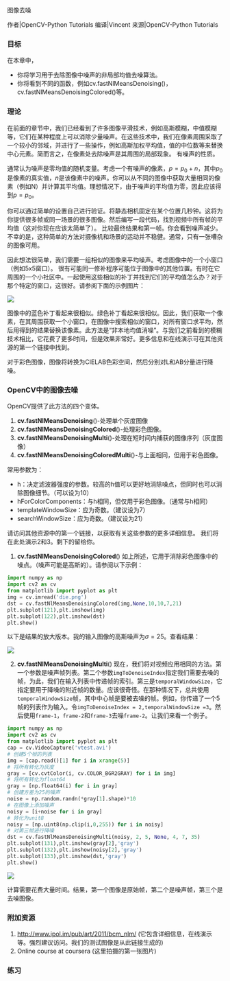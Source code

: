 图像去噪

作者|OpenCV-Python Tutorials 
编译|Vincent
来源|OpenCV-Python Tutorials 

### 目标
在本章中，
- 你将学习用于去除图像中噪声的非局部均值去噪算法。
- 你将看到不同的函数，例如cv.fastNlMeansDenoising()，cv.fastNlMeansDenoisingColored()等。

### 理论
在前面的章节中，我们已经看到了许多图像平滑技术，例如高斯模糊，中值模糊等，它们在某种程度上可以消除少量噪声。在这些技术中，我们在像素周围采取了一个较小的邻域，并进行了一些操作，例如高斯加权平均值，值的中位数等来替换中心元素。简而言之，在像素处去除噪声是其周围的局部现象。
有噪声的性质。

通常认为噪声是零均值的随机变量。考虑一个有噪声的像素，$p=p_0+n$，其中$p_0$是像素的真实值，$n$是该像素中的噪声。你可以从不同的图像中获取大量相同的像素（例如N）并计算其平均值。理想情况下，由于噪声的平均值为零，因此应该得到$p = p_0$。

你可以通过简单的设置自己进行验证。将静态相机固定在某个位置几秒钟。这将为你提供很多帧或同一场景的很多图像。然后编写一段代码，找到视频中所有帧的平均值（这对你现在应该太简单了）。
比较最终结果和第一帧。你会看到噪声减少。不幸的是，这种简单的方法对摄像机和场景的运动并不稳健。通常，只有一张嘈杂的图像可用。

因此想法很简单，我们需要一组相似的图像来平均噪声。考虑图像中的一个小窗口（例如5x5窗口）。
很有可能同一修补程序可能位于图像中的其他位置。有时在它周围的一个小社区中。一起使用这些相似的补丁并找到它们的平均值怎么办？对于那个特定的窗口，这很好。请参阅下面的示例图片：

![](http://qiniu.aihubs.net/nlm_patch.jpg)

图像中的蓝色补丁看起来很相似。绿色补丁看起来很相似。因此，我们获取一个像素，在其周围获取一个小窗口，在图像中搜索相似的窗口，对所有窗口求平均，然后用得到的结果替换该像素。此方法是“非本地均值消噪”。与我们之前看到的模糊技术相比，它花费了更多时间，但是效果非常好。更多信息和在线演示可在其他资源的第一个链接中找到。

对于彩色图像，图像将转换为CIELAB色彩空间，然后分别对L和AB分量进行降噪。

### OpenCV中的图像去噪
OpenCV提供了此方法的四个变体。

1. **cv.fastNlMeansDenoising**()-处理单个灰度图像
2. **cv.fastNlMeansDenoisingColored**()-处理彩色图像。
3. **cv.fastNlMeansDenoisingMulti**()-处理在短时间内捕获的图像序列（灰度图像）
4. **cv.fastNlMeansDenoisingColoredMulti**()-与上面相同，但用于彩色图像。

常用参数为：
- h：决定滤波器强度的参数。较高的h值可以更好地消除噪点，但同时也可以消除图像细节。（可以设为10）
- hForColorComponents：与h相同，但仅用于彩色图像。（通常与h相同）
- templateWindowSize：应为奇数。（建议设为7）
- searchWindowSize：应为奇数。（建议设为21）

请访问其他资源中的第一个链接，以获取有关这些参数的更多详细信息。
我们将在此处演示2和3。剩下的留给你。

1. **cv.fastNlMeansDenoisingColored**()
如上所述，它用于消除彩色图像中的噪点。（噪声可能是高斯的）。请参阅以下示例：

```python
import numpy as np
import cv2 as cv
from matplotlib import pyplot as plt
img = cv.imread('die.png')
dst = cv.fastNlMeansDenoisingColored(img,None,10,10,7,21)
plt.subplot(121),plt.imshow(img)
plt.subplot(122),plt.imshow(dst)
plt.show()
```

以下是结果的放大版本。我的输入图像的高斯噪声为$σ= 25$。查看结果：

![](http://qiniu.aihubs.net/nlm_result1.jpg)

2. **cv.fastNlMeansDenoisingMulti**()
现在，我们将对视频应用相同的方法。第一个参数是噪声帧列表。第二个参数`imgToDenoiseIndex`指定我们需要去噪的帧，为此，我们在输入列表中传递帧的索引。第三是`temporalWindowSize`，它指定要用于降噪的附近帧的数量。应该很奇怪。在那种情况下，总共使用`temporalWindowSize`帧，其中中心帧是要被去噪的帧。例如，你传递了一个5帧的列表作为输入。令`imgToDenoiseIndex = 2,temporalWindowSize =3`。然后使用`frame-1`，`frame-2`和`frame-3`去噪`frame-2`。让我们来看一个例子。
```python
import numpy as np
import cv2 as cv
from matplotlib import pyplot as plt
cap = cv.VideoCapture('vtest.avi')
# 创建5个帧的列表
img = [cap.read()[1] for i in xrange(5)]
# 将所有转化为灰度
gray = [cv.cvtColor(i, cv.COLOR_BGR2GRAY) for i in img]
# 将所有转化为float64
gray = [np.float64(i) for i in gray]
# 创建方差为25的噪声
noise = np.random.randn(*gray[1].shape)*10
# 在图像上添加噪声
noisy = [i+noise for i in gray]
# 转化为unit8
noisy = [np.uint8(np.clip(i,0,255)) for i in noisy]
# 对第三帧进行降噪
dst = cv.fastNlMeansDenoisingMulti(noisy, 2, 5, None, 4, 7, 35)
plt.subplot(131),plt.imshow(gray[2],'gray')
plt.subplot(132),plt.imshow(noisy[2],'gray')
plt.subplot(133),plt.imshow(dst,'gray')
plt.show()
```

![](http://qiniu.aihubs.net/nlm_multi.jpg)

计算需要花费大量时间。结果，第一个图像是原始帧，第二个是噪声帧，第三个是去噪图像。

### 附加资源
1. http://www.ipol.im/pub/art/2011/bcm_nlm/ (它包含详细信息，在线演示等。强烈建议访问。我们的测试图像是从此链接生成的)
2. Online course at coursera (这里拍摄的第一张图片)

### 练习